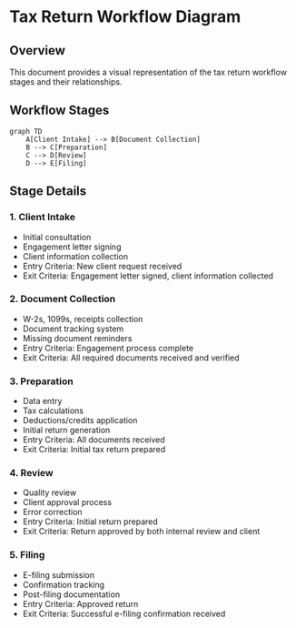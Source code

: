 # Tax Return Workflow Diagram

## Overview
This document provides a visual representation of the tax return workflow stages and their relationships.

## Workflow Stages

```mermaid
graph TD
    A[Client Intake] --> B[Document Collection]
    B --> C[Preparation]
    C --> D[Review]
    D --> E[Filing]
```

## Stage Details

### 1. Client Intake
- Initial consultation
- Engagement letter signing
- Client information collection
- Entry Criteria: New client request received
- Exit Criteria: Engagement letter signed, client information collected

### 2. Document Collection
- W-2s, 1099s, receipts collection
- Document tracking system
- Missing document reminders
- Entry Criteria: Engagement process complete
- Exit Criteria: All required documents received and verified

### 3. Preparation
- Data entry
- Tax calculations
- Deductions/credits application
- Initial return generation
- Entry Criteria: All documents received
- Exit Criteria: Initial tax return prepared

### 4. Review
- Quality review
- Client approval process
- Error correction
- Entry Criteria: Initial return prepared
- Exit Criteria: Return approved by both internal review and client

### 5. Filing
- E-filing submission
- Confirmation tracking
- Post-filing documentation
- Entry Criteria: Approved return
- Exit Criteria: Successful e-filing confirmation received